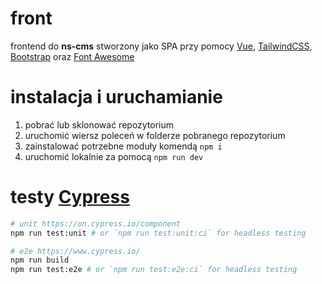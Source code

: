 # front

frontend do **ns-cms** stworzony jako SPA przy pomocy [Vue](https://vuejs.org/), [TailwindCSS](https://tailwindcss.com/), [Bootstrap](https://getbootstrap.com/) oraz [Font Awesome](https://fontawesome.com/)

<!-- ### działające demo aplikacji można znaleźć [tutaj](https://ns-cms-front.netlify.app/) -->

# instalacja i uruchamianie

1. pobrać lub sklonować repozytorium
2. uruchomić wiersz poleceń w folderze pobranego repozytorium
2. zainstalować potrzebne moduły komendą `npm i`
3. uruchomić lokalnie za pomocą `npm run dev`

# testy [Cypress](https://www.cypress.io/)
```sh
# unit https://on.cypress.io/component
npm run test:unit # or `npm run test:unit:ci` for headless testing

# e2e https://www.cypress.io/
npm run build
npm run test:e2e # or `npm run test:e2e:ci` for headless testing
```
